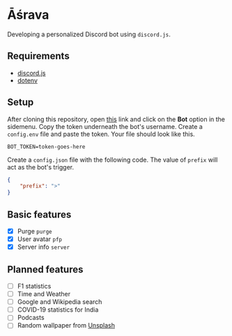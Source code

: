 # Āśrava
Developing a personalized Discord bot using `discord.js`.

## Requirements
* [discord.js](https://discord.js.org/)
* [dotenv](https://www.npmjs.com/package/dotenv)

## Setup
After cloning this repository, open [this](https://discord.com/developers/applications/) link and click on the **Bot** option in the sidemenu. Copy the token underneath the bot's username. Create a `config.env` file and paste the token. Your file should look like this.
```
BOT_TOKEN=token-goes-here
``` 

Create a `config.json` file with the following code. The value of `prefix` will act as the bot's trigger.
```json
{
	"prefix": ">"
}
```

## Basic features
- [x] Purge 		`purge`
- [x] User avatar 	`pfp`
- [x] Server info 	`server`

## Planned features
- [ ] F1 statistics
- [ ] Time and Weather
- [ ] Google and Wikipedia search
- [ ] COVID-19 statistics for India
- [ ] Podcasts
- [ ] Random wallpaper from [Unsplash](https://unsplash.com/)